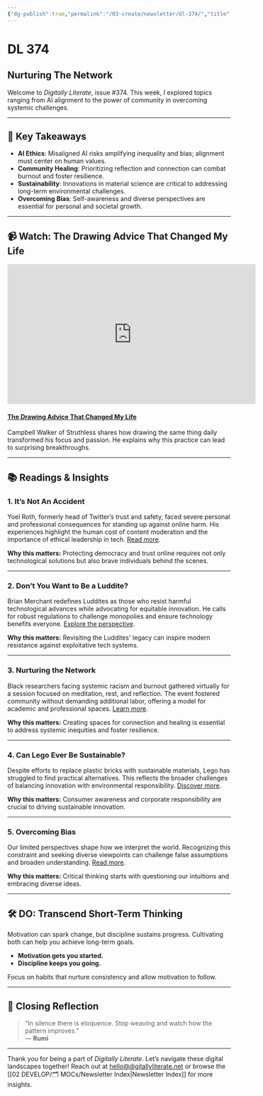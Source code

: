 ```yaml
---
{"dg-publish":true,"permalink":"/03-create/newsletter/dl-374/","title":"Nurturing The Network","tags":["ai-ethics","sustainability","community-building","empathy","bias","AI","ethics","sustainability","community-building","empathy","bias"],"created":"2023-10-01","updated":"2023-10-01"}
---
```



# DL 374

## Nurturing The Network

Welcome to _Digitally Literate_, issue #374. This week, I explored topics ranging from AI alignment to the power of community in overcoming systemic challenges.

---

## 🔖 Key Takeaways
- **AI Ethics**: Misaligned AI risks amplifying inequality and bias; alignment must center on human values.
- **Community Healing**: Prioritizing reflection and connection can combat burnout and foster resilience.
- **Sustainability**: Innovations in material science are critical to addressing long-term environmental challenges.
- **Overcoming Bias**: Self-awareness and diverse perspectives are essential for personal and societal growth.

---

## 📹 Watch: The Drawing Advice That Changed My Life

<iframe width="560" height="315" src="https://www.youtube.com/embed/M6NsEDwHHiE?si=y7homjutkxe_KKwS" title="YouTube video player" frameborder="0" allow="accelerometer; autoplay; clipboard-write; encrypted-media; gyroscope; picture-in-picture; web-share" referrerpolicy="strict-origin-when-cross-origin" allowfullscreen></iframe>

#### [The Drawing Advice That Changed My Life](https://www.youtube.com/watch?v=M6NsEDwHHiEI)

Campbell Walker of Struthless shares how drawing the same thing daily transformed his focus and passion. He explains why this practice can lead to surprising breakthroughs.

---

## 📚 Readings & Insights

### 1. **It’s Not An Accident**
Yoel Roth, formerly head of Twitter’s trust and safety, faced severe personal and professional consequences for standing up against online harm. His experiences highlight the human cost of content moderation and the importance of ethical leadership in tech. [Read more](https://digitallyliterate.net).

**Why this matters:** Protecting democracy and trust online requires not only technological solutions but also brave individuals behind the scenes.

---

### 2. **Don’t You Want to Be a Luddite?**
Brian Merchant redefines Luddites as those who resist harmful technological advances while advocating for equitable innovation. He calls for robust regulations to challenge monopolies and ensure technology benefits everyone. [Explore the perspective](https://digitallyliterate.net).

**Why this matters:** Revisiting the Luddites' legacy can inspire modern resistance against exploitative tech systems.

---

### 3. **Nurturing the Network**
Black researchers facing systemic racism and burnout gathered virtually for a session focused on meditation, rest, and reflection. The event fostered community without demanding additional labor, offering a model for academic and professional spaces. [Learn more](https://digitallyliterate.net).

**Why this matters:** Creating spaces for connection and healing is essential to address systemic inequities and foster resilience.

---

### 4. **Can Lego Ever Be Sustainable?**
Despite efforts to replace plastic bricks with sustainable materials, Lego has struggled to find practical alternatives. This reflects the broader challenges of balancing innovation with environmental responsibility. [Discover more](https://digitallyliterate.net).

**Why this matters:** Consumer awareness and corporate responsibility are crucial to driving sustainable innovation.

---

### 5. **Overcoming Bias**
Our limited perspectives shape how we interpret the world. Recognizing this constraint and seeking diverse viewpoints can challenge false assumptions and broaden understanding. [Read more](https://digitallyliterate.net).

**Why this matters:** Critical thinking starts with questioning our intuitions and embracing diverse ideas.

---

## 🛠️ DO: Transcend Short-Term Thinking

Motivation can spark change, but discipline sustains progress. Cultivating both can help you achieve long-term goals.  
- **Motivation gets you started.**  
- **Discipline keeps you going.**

Focus on habits that nurture consistency and allow motivation to follow.

---

## 🌟 Closing Reflection

> “In silence there is eloquence. Stop weaving and watch how the pattern improves.”  
> — **Rumi**

---

Thank you for being a part of _Digitally Literate_. Let’s navigate these digital landscapes together! Reach out at hello@digitallyliterate.net or browse the [[02 DEVELOP/🗂️ MOCs/Newsletter Index\|Newsletter Index]] for more insights.

